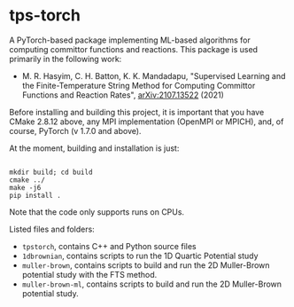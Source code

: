 # tps-torch

A PyTorch-based package implementing ML-based algorithms for computing committor functions and reactions. This package is used primarily in the following work:
- M. R. Hasyim, C. H. Batton, K. K. Mandadapu, "Supervised Learning and the Finite-Temperature String Method for Computing Committor Functions and Reaction Rates", [arXiv:2107.13522](https://arxiv.org/abs/2107.13522) (2021)

Before installing and building this project, it is important that you have CMake 2.8.12 above, any MPI implementation (OpenMPI or MPICH), and, of course, PyTorch (v 1.7.0 and above). 

At the moment, building and installation is just:

```console

mkdir build; cd build
cmake ../
make -j6
pip install .

```

Note that the code only supports runs on CPUs. 

Listed files and folders:
- `tpstorch`, contains C++ and Python source files
- `1dbrownian`, contains scripts to run the 1D Quartic Potential study
- `muller-brown`, contains scripts to build and run the 2D Muller-Brown potential study with the FTS method. 
- `muller-brown-ml`, contains scripts to build and run the 2D Muller-Brown potential study. 
